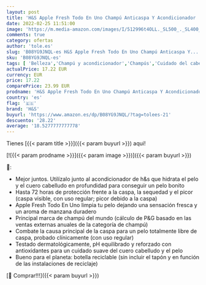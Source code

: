 ```yaml
---
layout: post
title: 'H&S Apple Fresh Todo En Uno Champú Anticaspa Y Acondicionador  6 x 300 ml'
date: 2022-02-25 11:51:00
image: 'https://m.media-amazon.com/images/I/512996t4OLL._SL500_._SL400_.jpg'
comments: true
category: ofertas
author: 'tole.es'
slug: 'B08YG9JNQL-es H&S Apple Fresh Todo En Uno Champú Anticaspa Y...'
sku: 'B08YG9JNQL-es'
tags: [ 'Belleza','Champú y acondicionador','Champús','Cuidado del cabello','apple','h&s', ]
actualPrice: 17.22 EUR
currency: EUR
price: 17.22
comparePrice: 23.99 EUR
prodname: 'H&S Apple Fresh Todo En Uno Champú Anticaspa Y Acondicionador  6 x 300 ml'
country: 'es'
flag: '🇪🇸'
brand: 'H&S'
buyurl: 'https://www.amazon.es/dp/B08YG9JNQL/?tag=tolees-21'
descuento: '28.22'
average: '18.5277777777778'
---
```


Tienes [{{< param title >}}]({{< param buyurl >}}) aqui!

[![{{< param prodname >}}]({{< param image >}})]({{< param buyurl >}})

🔎:

- Mejor juntos. Utilízalo junto al acondicionador de h&s que hidrata el pelo y el cuero cabelludo en profundidad para conseguir un pelo bonito
- Hasta 72 horas de protección frente a la caspa, la sequedad y el picor (caspa visible, con uso regular; picor debido a la caspa)
- Apple Fresh Todo En Uno limpia tu pelo dejando una sensación fresca y un aroma de manzana duradero
- Principal marca de champú del mundo (cálculo de P&G basado en las ventas externas anuales de la categoría de champú)
- Combate la causa principal de la caspa para un pelo totalmente libre de caspa, probado clínicamente (con uso regular)
- Testado dermatológicamente, pH equilibrado y reforzado con antioxidantes para un cuidado suave del cuero cabelludo y el pelo
- Bueno para el planeta: botella reciclable (sin incluir el tapón y en función de las instalaciones de reciclaje)

[🛒 Comprar!!!]({{< param buyurl >}})
